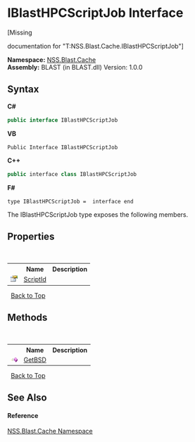 # IBlastHPCScriptJob Interface
 

\[Missing <summary> documentation for "T:NSS.Blast.Cache.IBlastHPCScriptJob"\]

**Namespace:**&nbsp;<a href="c89bfa9f-1a8e-fe7f-fb9a-a879eaf72b15.md">NSS.Blast.Cache</a><br />**Assembly:**&nbsp;BLAST (in BLAST.dll) Version: 1.0.0

## Syntax

**C#**<br />
``` C#
public interface IBlastHPCScriptJob
```

**VB**<br />
``` VB
Public Interface IBlastHPCScriptJob
```

**C++**<br />
``` C++
public interface class IBlastHPCScriptJob
```

**F#**<br />
``` F#
type IBlastHPCScriptJob =  interface end
```

The IBlastHPCScriptJob type exposes the following members.


## Properties
&nbsp;<table><tr><th></th><th>Name</th><th>Description</th></tr><tr><td>![Public property](media/pubproperty.gif "Public property")</td><td><a href="2216155e-e401-7898-4927-6ec3619f5b5b.md">ScriptId</a></td><td /></tr></table>&nbsp;
<a href="#iblasthpcscriptjob-interface">Back to Top</a>

## Methods
&nbsp;<table><tr><th></th><th>Name</th><th>Description</th></tr><tr><td>![Public method](media/pubmethod.gif "Public method")</td><td><a href="794534c6-9dea-f77e-6ac5-4367c3764214.md">GetBSD</a></td><td /></tr></table>&nbsp;
<a href="#iblasthpcscriptjob-interface">Back to Top</a>

## See Also


#### Reference
<a href="c89bfa9f-1a8e-fe7f-fb9a-a879eaf72b15.md">NSS.Blast.Cache Namespace</a><br />